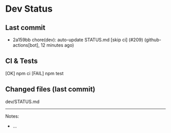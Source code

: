 # Dev Status

## Last commit
- 2a159bb chore(dev): auto-update STATUS.md [skip ci] (#209) (github-actions[bot], 12 minutes ago)
## CI & Tests
[OK] npm ci
[FAIL] npm test

## Changed files (last commit)
dev/STATUS.md

---
Notes:
- ...
